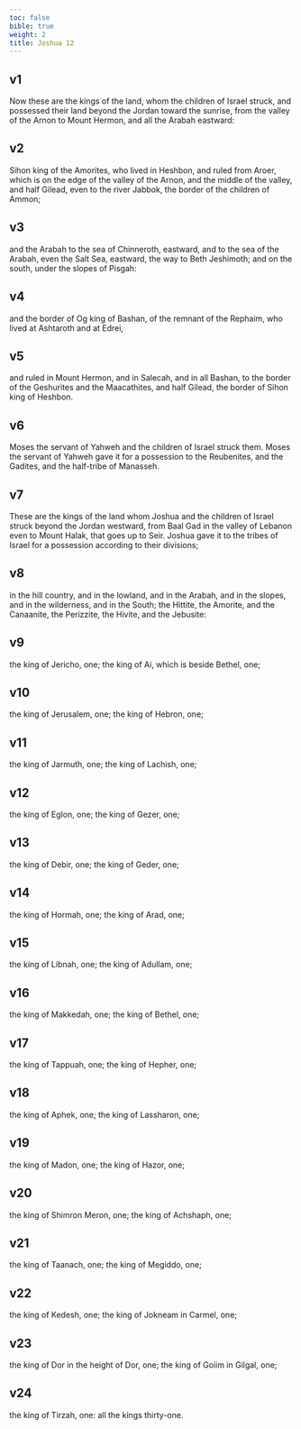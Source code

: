 ```yaml
---
toc: false
bible: true
weight: 2
title: Joshua 12
---
```



## v1 
Now these are the kings of the land, whom the children of Israel struck, and possessed their land beyond the Jordan toward the sunrise, from the valley of the Arnon to Mount Hermon, and all the Arabah eastward: 

## v2 
Sihon king of the Amorites, who lived in Heshbon, and ruled from Aroer, which is on the edge of the valley of the Arnon, and the middle of the valley, and half Gilead, even to the river Jabbok, the border of the children of Ammon; 

## v3 
and the Arabah to the sea of Chinneroth, eastward, and to the sea of the Arabah, even the Salt Sea, eastward, the way to Beth Jeshimoth; and on the south, under the slopes of Pisgah: 

## v4 
and the border of Og king of Bashan, of the remnant of the Rephaim, who lived at Ashtaroth and at Edrei, 

## v5 
and ruled in Mount Hermon, and in Salecah, and in all Bashan, to the border of the Geshurites and the Maacathites, and half Gilead, the border of Sihon king of Heshbon. 

## v6 
Moses the servant of Yahweh and the children of Israel struck them. Moses the servant of Yahweh gave it for a possession to the Reubenites, and the Gadites, and the half-tribe of Manasseh. 

## v7 
These are the kings of the land whom Joshua and the children of Israel struck beyond the Jordan westward, from Baal Gad in the valley of Lebanon even to Mount Halak, that goes up to Seir. Joshua gave it to the tribes of Israel for a possession according to their divisions; 

## v8 
in the hill country, and in the lowland, and in the Arabah, and in the slopes, and in the wilderness, and in the South; the Hittite, the Amorite, and the Canaanite, the Perizzite, the Hivite, and the Jebusite: 

## v9 
the king of Jericho, one; the king of Ai, which is beside Bethel, one; 

## v10 
the king of Jerusalem, one; the king of Hebron, one; 

## v11 
the king of Jarmuth, one; the king of Lachish, one; 

## v12 
the king of Eglon, one; the king of Gezer, one; 

## v13 
the king of Debir, one; the king of Geder, one; 

## v14 
the king of Hormah, one; the king of Arad, one; 

## v15 
the king of Libnah, one; the king of Adullam, one; 

## v16 
the king of Makkedah, one; the king of Bethel, one; 

## v17 
the king of Tappuah, one; the king of Hepher, one; 

## v18 
the king of Aphek, one; the king of Lassharon, one; 

## v19 
the king of Madon, one; the king of Hazor, one; 

## v20 
the king of Shimron Meron, one; the king of Achshaph, one; 

## v21 
the king of Taanach, one; the king of Megiddo, one; 

## v22 
the king of Kedesh, one; the king of Jokneam in Carmel, one; 

## v23 
the king of Dor in the height of Dor, one; the king of Goiim in Gilgal, one; 

## v24 
the king of Tirzah, one: all the kings thirty-one.
